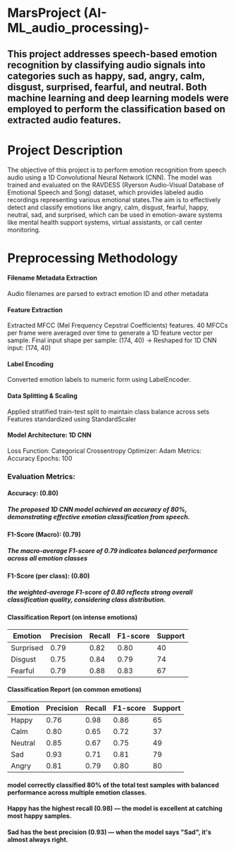 # MarsProject (AI-ML_audio_processing)-
## This project addresses speech-based emotion recognition by classifying audio signals into categories such as happy, sad, angry, calm, disgust, surprised, fearful, and neutral. Both machine learning and deep learning models were employed to perform the classification based on extracted audio features.
# Project Description
The objective of this project is to perform emotion recognition from speech audio using a 1D Convolutional Neural Network (CNN). The model was trained and evaluated on the RAVDESS (Ryerson Audio-Visual Database of Emotional Speech and Song) dataset, which provides labeled audio recordings representing various emotional states.The aim is to effectively detect and classify emotions like angry, calm, disgust, fearful, happy, neutral, sad, and surprised, which can be used in emotion-aware systems like mental health support systems, virtual assistants, or call center monitoring.
# Preprocessing Methodology
#### Filename Metadata Extraction
Audio filenames are parsed to extract emotion ID and other metadata
#### Feature Extraction
Extracted MFCC (Mel Frequency Cepstral Coefficients) features.
40 MFCCs per frame were averaged over time to generate a 1D feature vector per sample.
Final input shape per sample: (174, 40) → Reshaped for 1D CNN input: (174, 40)
#### Label Encoding
Converted emotion labels to numeric form using LabelEncoder.
#### Data Splitting & Scaling
Applied stratified train-test split to maintain class balance across sets 
Features standardized using StandardScaler 
#### Model Architecture: 1D CNN
Loss Function: Categorical Crossentropy
Optimizer: Adam
Metrics: Accuracy
Epochs: 100
### Evaluation Metrics:
#### Accuracy: (0.80)
##### The proposed 1D CNN model achieved an accuracy of 80%, demonstrating effective emotion classification from speech.

#### F1-Score (Macro): (0.79)
##### The macro-average F1-score of 0.79 indicates balanced performance across all emotion classes

#### F1-Score (per class): (0.80)
##### the weighted-average F1-score of 0.80 reflects strong overall classification quality, considering class distribution.

#### Classification Report (on intense emotions)

| Emotion   | Precision | Recall | F1-score | Support |
| --------- | --------- | ------ | -------- | ------- |
| Surprised | 0.79      | 0.82   | 0.80     | 40      |
| Disgust   | 0.75      | 0.84   | 0.79     | 74      |
| Fearful   | 0.79      | 0.88   | 0.83     | 67      |


#### Classification Report (on common emotions)

| Emotion   | Precision | Recall | F1-score | Support |
| --------- | --------- | ------ | -------- | ------- |
| Happy     | 0.76      | 0.98   | 0.86     | 65      |
| Calm      | 0.80      | 0.65   | 0.72     | 37      |
| Neutral   | 0.85      | 0.67   | 0.75     | 49      |
| Sad       | 0.93      | 0.71   | 0.81     | 79      |
| Angry     | 0.81      | 0.79   | 0.80     | 80      |


#### model correctly classified 80% of the total test samples with balanced performance across multiple emotion classes.
#### Happy has the highest recall (0.98) — the model is excellent at catching most happy samples.
#### Sad has the best precision (0.93) — when the model says "Sad", it's almost always right.

